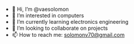 - 👋 Hi, I’m @vaesolomon
- 👀 I’m interested in computers
- 🌱 I’m currently learning electronics engineering
- 💞️ I’m looking to collaborate on projects
- 📫 How to reach me: solomonv70@gmail.com

<!---
vaesolomon/vaesolomon is a ✨ special ✨ repository because its `README.md` (this file) appears on your GitHub profile.
You can click the Preview link to take a look at your changes.
--->
